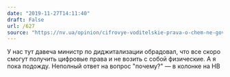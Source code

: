 ```yaml
---
date: "2019-11-27T14:11:40"
draft: False
url: /627
source: "https://nv.ua/opinion/cifrovye-voditelskie-prava-o-chem-ne-govoryat-v-ministerstve-novosti-ukrainy-50055986.html"
---
```


У нас тут давеча министр по диджитализации обрадовал, что все скоро смогут получить цифровые права и не возить с собой физические. А я пока подожду. Неполный ответ на вопрос "почему?" — в колонке на НВ

